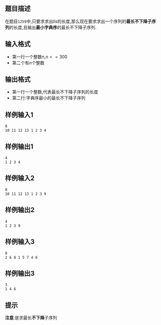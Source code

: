## 题目描述

在题目`1259`中,只要求求出$lis$的长度,那么现在要求求出一个序列的**最长不下降子序列**的长度,且输出**最小字典序**的最长不下降子序列.


## 输入格式

 - 第一行一个整数$n$,$n<=300$
 - 第二个有$n$个整数

## 输出格式

 - 第一行一个整数,代表最长不下降子序列的长度
 - 第二行:字典序最小的最长不下降子序列


## 样例输入1

```
8
10 11 12 13 1 2 3 4
```
## 样例输出1


```
4
1 2 3 4
```

## 样例输入2
```
8
10 11 12 13 1 2 3 9
```
## 样例输出2

```
4
1 2 3 9
```

## 样例输入3
```
8
2 6 8 1 5 7 4 6
```
## 样例输出3

```
3
1 4 6
```

## 提示

**注意**:是求最长**不下降**子序列
